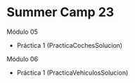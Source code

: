 # Summer Camp 23
Módulo 05 
- Práctica 1 (PracticaCochesSolucion)

Módulo 06 
- Práctica 1 (PracticaVehiculosSolucion)
